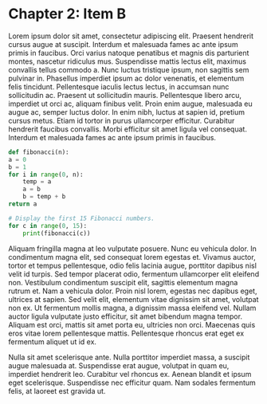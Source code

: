 # Chapter 2: Item B

Lorem ipsum dolor sit amet, consectetur adipiscing elit. Praesent hendrerit cursus augue at suscipit. Interdum et malesuada fames ac ante ipsum primis in faucibus. Orci varius natoque penatibus et magnis dis parturient montes, nascetur ridiculus mus. Suspendisse mattis lectus elit, maximus convallis tellus commodo a. Nunc luctus tristique ipsum, non sagittis sem pulvinar in. Phasellus imperdiet ipsum ac dolor venenatis, et elementum felis tincidunt. Pellentesque iaculis lectus lectus, in accumsan nunc sollicitudin ac. Praesent ut sollicitudin mauris. Pellentesque libero arcu, imperdiet ut orci ac, aliquam finibus velit. Proin enim augue, malesuada eu augue ac, semper luctus dolor. In enim nibh, luctus at sapien id, pretium cursus metus. Etiam id tortor in purus ullamcorper efficitur. Curabitur hendrerit faucibus convallis. Morbi efficitur sit amet ligula vel consequat. Interdum et malesuada fames ac ante ipsum primis in faucibus.

```python
def fibonacci(n):
a = 0
b = 1
for i in range(0, n):
    temp = a
    a = b
    b = temp + b
return a

# Display the first 15 Fibonacci numbers.
for c in range(0, 15):
    print(fibonacci(c))
```

Aliquam fringilla magna at leo vulputate posuere. Nunc eu vehicula dolor. In condimentum magna elit, sed consequat lorem egestas et. Vivamus auctor, tortor et tempus pellentesque, odio felis lacinia augue, porttitor dapibus nisl velit id turpis. Sed tempor placerat odio, fermentum ullamcorper elit eleifend non. Vestibulum condimentum suscipit elit, sagittis elementum magna rutrum et. Nam a vehicula dolor. Proin nisl lorem, egestas nec dapibus eget, ultrices at sapien. Sed velit elit, elementum vitae dignissim sit amet, volutpat non ex. Ut fermentum mollis magna, a dignissim massa eleifend vel. Nullam auctor ligula vulputate justo efficitur, sit amet bibendum magna tempor. Aliquam est orci, mattis sit amet porta eu, ultricies non orci. Maecenas quis eros vitae lorem pellentesque mattis. Pellentesque rhoncus erat eget ex fermentum aliquet ut id ex.

Nulla sit amet scelerisque ante. Nulla porttitor imperdiet massa, a suscipit augue malesuada at. Suspendisse erat augue, volutpat in quam eu, imperdiet hendrerit leo. Curabitur vel rhoncus ex. Aenean blandit et ipsum eget scelerisque. Suspendisse nec efficitur quam. Nam sodales fermentum felis, at laoreet est gravida ut.
